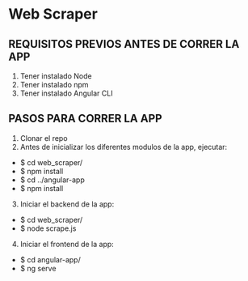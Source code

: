 # Web Scraper

## REQUISITOS PREVIOS ANTES DE CORRER LA APP
1. Tener instalado Node
2. Tener instalado npm
3. Tener instalado Angular CLI

## PASOS PARA CORRER LA APP
1. Clonar el repo
2. Antes de inicializar los diferentes modulos de la app, ejecutar:
  * $ cd web_scraper/
  * $ npm install
  * $ cd ../angular-app
  * $ npm install
3. Iniciar el backend de la app:
  * $ cd web_scraper/
  * $ node scrape.js
4. Iniciar el frontend de la app:
  * $ cd angular-app/
  * $ ng serve
